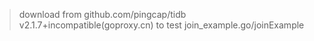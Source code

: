 
> download from github.com/pingcap/tidb v2.1.7+incompatible(goproxy.cn) to test join_example.go/joinExample
